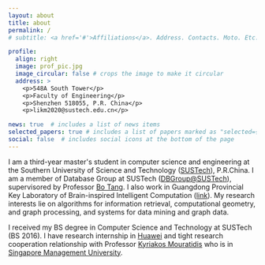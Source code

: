 ```yaml
---
layout: about
title: about
permalink: /
# subtitle: <a href='#'>Affiliations</a>. Address. Contacts. Moto. Etc.

profile:
  align: right
  image: prof_pic.jpg
  image_circular: false # crops the image to make it circular
  address: >
    <p>548A South Tower</p>
    <p>Faculty of Engineering</p>
    <p>Shenzhen 518055, P.R. China</p>
    <p>likm2020@sustech.edu.cn</p>

news: true  # includes a list of news items
selected_papers: true # includes a list of papers marked as "selected={true}"
social: false  # includes social icons at the bottom of the page
---
```


I am a third-year master's student in computer science and engineering at the Southern University of Science and Technology ([SUSTech](https://www.sustech.edu.cn/)), P.R.China. I am a member of Database Group at SUSTech ([DBGroup@SUSTech](https://dbgroup.sustech.edu.cn/)), supervisored by Professor [Bo Tang](https://acm.sustech.edu.cn/btang/). I also work in Guangdong Provincial Key Laboratory of Brain-inspired Intelligent Computation ([link](https://cse.sustech.edu.cn/en/research/labView/id/152)). My research interests lie on algorithms for information retrieval, computational geometry, and graph processing, and systems for data mining and graph data.

I received my BS degree in Computer Science and Technology at SUSTech (BS 2016). I have research internship in [Huawei](https://www.huawei.com) and tight research cooperation relationship with Professor [Kyriakos Mouratidis](http://www.mysmu.edu/faculty/kyriakos/) who is in [Singapore Management University](https://www.smu.edu.sg/).  
